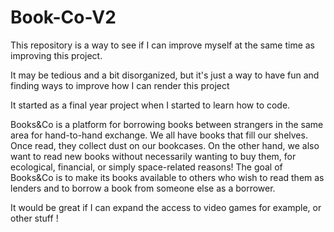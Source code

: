 # Book-Co-V2

This repository is a way to see if I can improve myself at the same time as improving this project.

It may be tedious and a bit disorganized, but it's just a way to have fun and finding ways to improve how I can render this project

It started as a final year project when I started to learn how to code.

Books&Co is a platform for borrowing books between strangers in the same area for hand-to-hand exchange. We all have books that fill our shelves. Once read, they collect dust on our bookcases. On the other hand, we also want to read new books without necessarily wanting to buy them, for ecological, financial, or simply space-related reasons! The goal of Books&Co is to make its books available to others who wish to read them as lenders and to borrow a book from someone else as a borrower.

It would be great if I can expand the access to video games for example, or other stuff !
